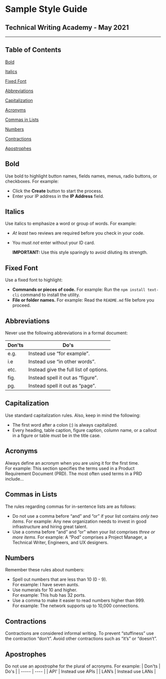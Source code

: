 # Sample Style Guide
## Technical Writing Academy - May 2021
------

## Table of Contents

[Bold](#Bold)

[Italics](#Italics)

[Fixed Font](#Fixed-Font)

[Abbreviations](#Abbreviations)

[Capitalization](#Capitalization)

[Acronyms](#Acronyms)

[Commas in Lists](#Commas-in-Lists)

[Numbers](#Numbers)

[Contractions](#Contractions)

[Apostrophes](#Apostrophes)

## Bold 

Use bold to highlight button names, fields names, menus, radio buttons, or checkboxes. For
example:
- Click the **Create** button to start the process.
- Enter your IP address in the **IP Address** field.

## Italics
Use italics to emphasize a word or group of words. For example:
- *At least* two reviews are required before you check in your code.
- You must *not* enter without your ID card.


  **IMPORTANT:** Use this style sparingly to avoid diluting its strength.

## Fixed Font

Use a fixed font to highlight:
- **Commands or pieces of code.** For example:
Run the `npm install text-cli` command to install the utility.
- **File or folder names.** For example:
Read the `README.md` file before you proceed.

## Abbreviations

Never use the following abbreviations in a formal document:

| Don'ts | Do's | 
| ----- | ---- |
| e.g. |Instead use “for example”.| 
| i.e | Instead use “in other words”. |
| etc. | Instead give the full list of options.|
| fig.  | Instead spell it out as “figure”. |
| pg. | Instead spell it out as “page”. | 

## Capitalization

Use standard capitalization rules. Also, keep in mind the following:
- The first word after a colon (:) is always capitalized.
- Every heading, table caption, figure caption, column name, or a callout in a figure or table
must be in the title case.

## Acronyms

Always define an acronym when you are using it for the first time.<br/> 
For example: This section specifies the terms used in a Product Requirement Document (PRD).
The most often used terms in a PRD include…

## Commas in Lists

The rules regarding commas for in-sentence lists are as follows:
- Do not use a comma before “and” and “or” if your list contains *only two items*. For example:
Any new organization needs to invest in good infrastructure and hiring great talent.
- Use a comma before “and” and “or” when your list comprises *three or more items*. For
example: A “Pod” comprises a Project Manager, a Technical Writer, Engineers, and UX
designers.

## Numbers
Remember these rules about numbers:
- Spell out numbers that are less than 10 (0 - 9).<br/>
For example: I have seven aunts.
- Use numerals for 10 and higher.<br/>
For example: This hub has 32 ports.
- Use a comma to make it easier to read numbers higher than 999.<br/>
For example: The network supports up to 10,000 connections.

## Contractions

Contractions are considered informal writing. To prevent “stuffiness” use the contraction
“don’t”. Avoid other contractions such as “it’s” or “doesn’t”.

## Apostrophes

Do not use an apostrophe for the plural of acronyms. For example:
| Don'ts | Do's | 
| ----- | ---- |
| API’ | Instead use APIs |
| LAN’s | Instead use LANs |